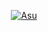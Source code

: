 <p align="center">
  <a href="https://github.com/Hyzerr"><img src="http://readme-typing-svg.herokuapp.com?color=ffc012&center=true&vCenter=true&multiline=false&lines=Hola+soy+Carlos;Soy+de+Equador;Disfruta+del+bot;Encriptado+para+evitar+inconvenientes" alt="Asu">
</p>
